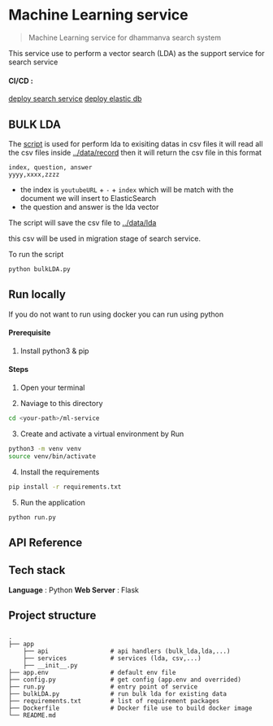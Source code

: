 # Machine Learning service 
> Machine Learning service for dhammanva search system

This service use to perform a vector search (LDA) as the support service for search service

#### CI/CD : 
[deploy search service](../.github/workflows/search-deploy.yml)
[deploy elastic db](../.github/workflows/elastic.yml)

## BULK LDA
The [script](/bulkLDA.py) is used for perform lda to exisiting datas in csv files
it will read all the csv files inside [../data/record](../data/record/)
then it will return the csv file in this format
```
index, question, answer
yyyy,xxxx,zzzz
```
- the index is `youtubeURL` + `-` + `index` which will be match with the document we will insert to ElasticSearch
- the question and answer is the lda vector 

The script will save the csv file to [../data/lda](../data/lda/)

this csv will be used in migration stage of search service. 

To run the script

```bash
python bulkLDA.py
```

## Run locally 
If you do not want to run using docker you can run using python

#### Prerequisite 

1. Install python3 & pip 


#### Steps
1. Open your terminal

2. Naviage to this directory 
```bash
cd <your-path>/ml-service
```

3. Create and activate a virtual environment by Run
```bash
python3 -m venv venv
source venv/bin/activate
```

4. Install the requirements
```bash
pip install -r requirements.txt
```

5. Run the application
```bash
python run.py
```

## API Reference


## Tech stack 
**Language** : Python
**Web Server** : Flask

## Project structure
### 

    .
    ├── app
        ├── api                 # api handlers (bulk_lda,lda,...)
        ├── services            # services (lda, csv,...)
        ├── __init__.py
    ├── app.env                 # default env file
    ├── config.py               # get config (app.env and overrided)
    ├── run.py                  # entry point of service
    ├── bulkLDA.py              # run bulk lda for existing data
    ├── requirements.txt        # list of requirement packages             
    ├── Dockerfile              # Docker file use to build docker image
    └── README.md
    
